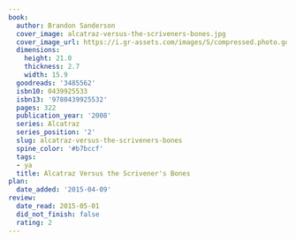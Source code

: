 ```yaml
---
book:
  author: Brandon Sanderson
  cover_image: alcatraz-versus-the-scriveners-bones.jpg
  cover_image_url: https://i.gr-assets.com/images/S/compressed.photo.goodreads.com/books/1275527715l/3485562._SX98_.jpg
  dimensions:
    height: 21.0
    thickness: 2.7
    width: 15.9
  goodreads: '3485562'
  isbn10: 0439925533
  isbn13: '9780439925532'
  pages: 322
  publication_year: '2008'
  series: Alcatraz
  series_position: '2'
  slug: alcatraz-versus-the-scriveners-bones
  spine_color: '#b7bccf'
  tags:
  - ya
  title: Alcatraz Versus the Scrivener's Bones
plan:
  date_added: '2015-04-09'
review:
  date_read: 2015-05-01
  did_not_finish: false
  rating: 2
---
```

